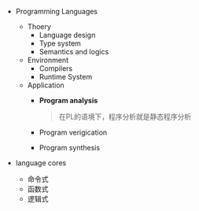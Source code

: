 + Programming Languages
	+ Thoery
		+ Language design
		+ Type system
		+ Semantics and logics
	+ Environment
		+ Compilers
		+ Runtime System
	+ Application
		+ **Program analysis**
			>在PL的语境下，程序分析就是静态程序分析

		+ Program verigication
		+ Program synthesis

+ language cores
	+ 命令式
	+ 函数式
	+ 逻辑式

